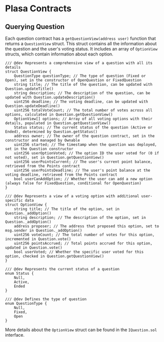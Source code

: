 # Plasa Contracts

## Querying Question

Each question contract has a `getQuestionView(address user)` function that returns a `QuestionView` struct. This struct contains all the information about the question and the user's voting status.
It includes an array of `OptionView` structs, which contain information about each option.

```solidity
/// @dev Represents a comprehensive view of a question with all its details
struct QuestionView {
	QuestionType questionType; // The type of question (Fixed or Open), set in the constructor of OpenQuestion or FixedQuestion
	string title; // The title of the question, can be updated with Question.updateTitle()
	string description; // The description of the question, can be updated with Question.updateDescription()
	uint256 deadline; // The voting deadline, can be updated with Question.updateDeadline()
	uint256 totalVoteCount; // The total number of votes across all options, calculated in Question.getQuestionView()
	OptionView[] options; // Array of all voting options with their details, populated in Question.getQuestionView()
	Status status; // The current status of the question (Active or Ended), determined by Question.getStatus()
	address owner; // The owner of the question contract, set in the constructor and managed by Ownable
	uint256 started; // The timestamp when the question was deployed, set in the Question constructor
	uint256 userOptionVoted; // The option ID the user voted for (0 if not voted), set in Question.getQuestionView()
	uint256 userPointsCurrent; // The user's current point balance, retrieved from the Points contract
	uint256 userPointsDeadline; // The user's point balance at the voting deadline, retrieved from the Points contract
	bool userCanAddOption; // Whether the user can add a new option (always false for FixedQuestion, conditional for OpenQuestion)
}
```

```solidity
/// @dev Represents a view of a voting option with additional user-specific data
struct OptionView {
	string title; // The title of the option, set in Question._addOption()
	string description; // The description of the option, set in Question._addOption()
	address proposer; // The address that proposed this option, set to msg.sender in Question._addOption()
	uint256 voteCount; // The total number of votes for this option, incremented in Question.vote()
	uint256 pointsAccrued; // Total points accrued for this option, updated in Question.vote()
	bool userVoted; // Whether the specific user voted for this option, checked in Question.getQuestionView()
}
```

```solidity
/// @dev Represents the current status of a question
enum Status {
	Null,
	Active,
	Ended
}

/// @dev Defines the type of question
enum QuestionType {
	Null,
	Fixed,
	Open
}
```

More details about the `OptionView` struct can be found in the `IQuestion.sol` interface.
